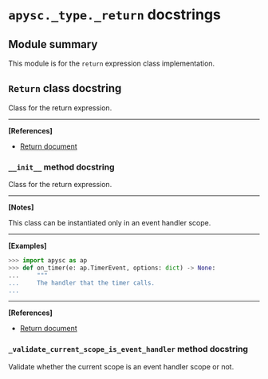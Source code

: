 # `apysc._type._return` docstrings

## Module summary

This module is for the `return` expression class implementation.

## `Return` class docstring

Class for the return expression.<hr>

**[References]**

- [Return document](https://simon-ritchie.github.io/apysc/return.html)

### `__init__` method docstring

Class for the return expression.<hr>

**[Notes]**

This class can be instantiated only in an event handler scope.<hr>

**[Examples]**

```py
>>> import apysc as ap
>>> def on_timer(e: ap.TimerEvent, options: dict) -> None:
...     """
...     The handler that the timer calls.
...
```

<hr>

**[References]**

- [Return document](https://simon-ritchie.github.io/apysc/return.html)

### `_validate_current_scope_is_event_handler` method docstring

Validate whether the current scope is an event handler scope or not.
